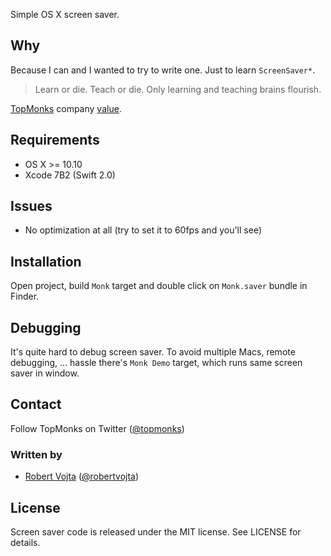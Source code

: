 Simple OS X screen saver.

## Why

Because I can and I wanted to try to write one. Just to learn `ScreenSaver*`.

> Learn or die. Teach or die. Only learning and teaching brains flourish.

[TopMonks](http://www.topmonks.com) company [value](http://www.topmonks.com/company-values/).

## Requirements

- OS X >= 10.10
- Xcode 7B2 (Swift 2.0)

## Issues

* No optimization at all (try to set it to 60fps and you'll see)

## Installation

Open project, build `Monk` target and double click on `Monk.saver` bundle in Finder.

## Debugging

It's quite hard to debug screen saver. To avoid multiple Macs, remote debugging, ... hassle
there's `Monk Demo` target, which runs same screen saver in window.

## Contact

Follow TopMonks on Twitter ([@topmonks](https://twitter.com/topmonks))

### Written by

- [Robert Vojta](http://github.com/robertvojta) ([@robertvojta](https://twitter.com/robertvojta))

## License

Screen saver code is released under the MIT license. See LICENSE for details.
